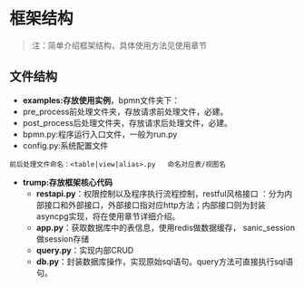 # 框架结构

> 注：简单介绍框架结构，具体使用方法见使用章节

## 文件结构
* **examples:存放使用实例**，bpmn文件夹下：
 * pre_process前处理文件夹，存放请求前处理文件，必建。
 * post_process后处理文件夹，存放请求后处理文件，必建。
 * bpmn.py:程序运行入口文件，一般为run.py
 * config.py:系统配置文件

`前后处理文件命名：<table|view|alias>.py   命名对应表/视图名`

* **trump:存放框架核心代码**
	* **restapi.py**：权限控制以及程序执行流程控制，restful风格接口 ：分为内部接口和外部接口，外部接口指对应http方法；内部接口则为封装 asyncpg实现，将在使用章节详细介绍。
	* **app.py**：获取数据库中的表信息，使用redis做数据缓存， sanic_session做session存储
	* **query.py**：实现内部CRUD
	* **db.py**：封装数据库操作，实现原始sql语句。query方法可直接执行sql语句。
